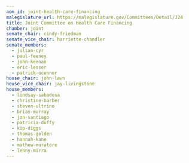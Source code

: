 ```yaml
---
aom_id: joint-health-care-financing
malegislature_url: https://malegislature.gov/Committees/Detail/J24
title: Joint Committee on Health Care Financing
chamber: joint
senate_chair: cindy-friedman
senate_vice_chair: harriette-chandler
senate_members:
  - julian-cyr
  - paul-feeney
  - john-keenan
  - eric-lesser
  - patrick-oconnor
house_chair: john-lawn
house_vice_chair: jay-livingstone
house_members:
  - lindsay-sabadosa
  - christine-barber
  - steven-ultrino
  - brian-murray
  - jon-santiago
  - patricia-duffy
  - kip-diggs
  - thomas-golden
  - hannah-kane
  - mathew-muratore
  - lenny-mirra
---
```


